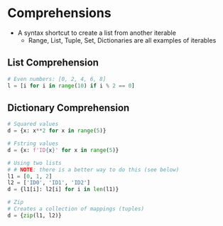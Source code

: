 # Comprehensions

- A syntax shortcut to create a list from another iterable
	- Range, List, Tuple, Set, Dictionaries are all examples of iterables

## List Comprehension
```python
# Even numbers: [0, 2, 4, 6, 8]
l = [i for i in range(10) if i % 2 == 0]
```

## Dictionary Comprehension
```python
# Squared values
d = {x: x**2 for x in range(5)}

# Fstring values
d = {x: f'ID{x}' for x in range(5)}

# Using two lists
# # NOTE: there is a better way to do this (see below)
l1 = [0, 1, 2]
l2 = ['ID0', 'ID1', 'ID2']
d = {l1[i]: l2[i] for i in len(l1)}

# Zip
# Creates a collection of mappings (tuples)
d = {zip(l1, l2)}


```